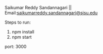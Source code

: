 Saikumar Reddy Sandannagari ||
Email:saikumarreddy.sandannagari@sjsu.edu


Steps to run:
1. npm install
2. npm start

port: 3000

